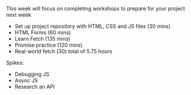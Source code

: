 This week will focus on completing workshops to prepare for your project next week

- Set up project repository with HTML, CSS and JS files (30 mins)
- HTML Forms (60 mins)
- Learn Fetch (135 mins)
- Promise practice (120 mins)
- Real-world fetch (30)
  total of 5.75 hours

Spikes:

- Debugging JS
- Async JS
- Research an API
